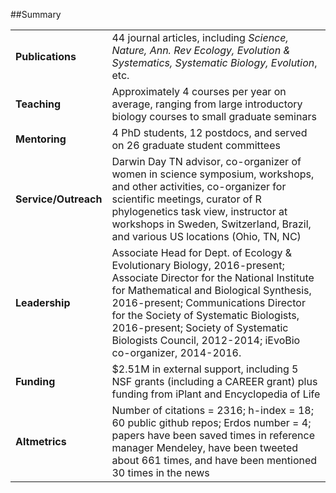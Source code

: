 

##Summary

 


|                     |                                                                                                                                                                                                                                                                                                                                                       |
|:--------------------|:------------------------------------------------------------------------------------------------------------------------------------------------------------------------------------------------------------------------------------------------------------------------------------------------------------------------------------------------------|
|**Publications**     |44 journal articles, including *Science, Nature, Ann. Rev Ecology, Evolution & Systematics, Systematic Biology, Evolution*, etc.                                                                                                                                                                                                                       |
|**Teaching**         |Approximately 4 courses per year on average, ranging from large introductory biology courses to small graduate seminars                                                                                                                                                                                                                                |
|**Mentoring**        |4 PhD students, 12 postdocs, and served on 26 graduate student committees                                                                                                                                                                                                                                                                              |
|**Service/Outreach** |Darwin Day TN advisor, co-organizer of women in science symposium, workshops, and other activities, co-organizer for scientific meetings, curator of R phylogenetics task view, instructor at workshops in Sweden, Switzerland, Brazil, and various US locations (Ohio, TN, NC)                                                                        |
|**Leadership**       |Associate Head for Dept. of Ecology & Evolutionary Biology, 2016-present; Associate Director for the National Institute for Mathematical and Biological Synthesis, 2016-present; Communications Director for the Society of Systematic Biologists, 2016-present; Society of Systematic Biologists Council, 2012-2014; iEvoBio co-organizer, 2014-2016. |
|**Funding**          |$2.51M in external support, including 5 NSF grants (including a CAREER grant) plus funding from iPlant and Encyclopedia of Life                                                                                                                                                                                                                        |
|**Altmetrics**       |Number of citations = 2316; h-index = 18; 60 public github repos; Erdos number = 4; papers have been saved  times in reference manager Mendeley, have been tweeted about 661 times, and have been mentioned 30 times in the news                                                                                                                       |
